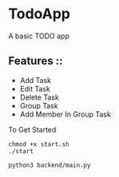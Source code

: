 # TodoApp
A basic TODO app 

## Features ::

* Add Task 
* Edit Task 
* Delete Task
* Group Task
* Add Member In Group Task


To Get Started 

```
chmod +x start.sh
./start

python3 backend/main.py
```